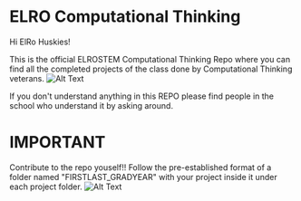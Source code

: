 # ELRO Computational Thinking

Hi ElRo Huskies!

This is the official ELROSTEM Computational Thinking Repo where you can find all the completed projects of the class done by Computational Thinking veterans.
![Alt Text](https://media.giphy.com/media/EPQfELrp20REY/giphy.gif)

If you don't understand anything in this REPO please find people in the school who understand it by asking around.

# **IMPORTANT**
Contribute to the repo youself!! Follow the pre-established format of a folder named "FIRSTLAST_GRADYEAR" with your project inside it under each project folder.
![Alt Text](https://media.giphy.com/media/osjgQPWRx3cac/giphy.gif)

